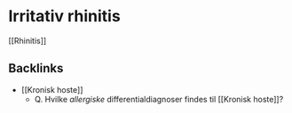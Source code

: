 # Irritativ rhinitis
[[Rhinitis]]

## Backlinks
* [[Kronisk hoste]]
	* Q. Hvilke *allergiske* differentialdiagnoser findes til [[Kronisk hoste]]?

<!-- {BearID:1726BF15-8E3A-4ADB-B902-35C49278C4C9-3083-000009598F76A519} -->
